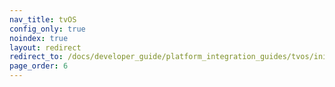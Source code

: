 ```yaml
---
nav_title: tvOS
config_only: true
noindex: true
layout: redirect
redirect_to: /docs/developer_guide/platform_integration_guides/tvos/initial_sdk_setup/
page_order: 6
---
```

